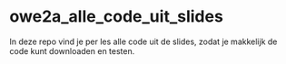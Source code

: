 # owe2a_alle_code_uit_slides
In deze repo vind je per les alle code uit de slides, zodat je makkelijk de code kunt downloaden en testen.
